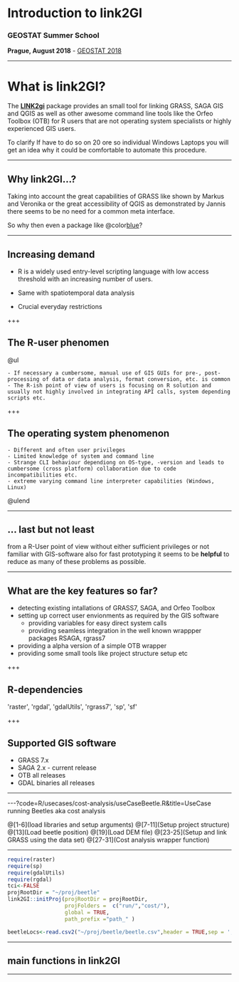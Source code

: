 # Introduction to link2GI

### GEOSTAT Summer School
**Prague, August 2018** - [GEOSTAT 2018](https://geostat-course.org/2018)

---

# What is link2GI?

The [**LINK2gi**](https://CRAN.R-project.org/package=link2GI) package provides an small tool for linking GRASS, SAGA GIS and QGIS as well as other awesome command line tools like the Orfeo Toolbox (OTB) for R users that are not operating system specialists or highly experienced GIS users. 

To clarify If have to do so on 20 ore so individual Windows Laptops you will get an idea why it could be comfortable to automate this procedure.


---
  
## Why link2GI...?

Taking into account the great capabilities of GRASS like shown by Markus and Veronika or the great accessibility of QGIS as demonstrated by Jannis there seems to be no need for a common meta interface. 

So why then even a package like @color[blue](**link2GI**)?

---

## Increasing demand

  - R is a widely used entry-level scripting language with low access threshold with an increasing number of users. 

  - Same with spatiotemporal data analysis 
  - Crucial everyday restrictions 

+++

## The R-user phenomen 
@ul
  

    - If necessary a cumbersome, manual use of GIS GUIs for pre-, post-processing of data or data analysis, format conversion, etc. is common 
    - The R-ish point of view of users is focusing on R solution and usually not highly involved in integrating API calls, system depending scripts etc. 

+++

## The operating system phenomenon
    - Different and often user privileges
    - Limited knowledge of system and command line
    - Strange CLI behaviour dependiong on OS-type, -version and leads to cumbersome (cross platform) collaboration due to code incompatibilities etc. 
    - extreme varying command line interpreter capabilities (Windows, Linux)

@ulend

--- 
## ... last but not least

from a R-User point of view without either sufficient privileges or not familiar with GIS-software also for fast prototyping it seems to be **helpful** to reduce as many of these problems as possible.

  

---
## What are the key features so far?

  - detecting existing intallations of GRASS7, SAGA, and Orfeo Toolbox
  - setting up correct user envionments as required by the GIS software
    - providing variables for easy direct system calls
    - providing seamless integration in the well known wrappper packages RSAGA, rgrass7 
  - providing a alpha version of a simple OTB wrapper 
  - providing some small tools like project structure setup etc

+++

## R-dependencies
'raster', 'rgdal', 'gdalUtils', 'rgrass7', 'sp', 'sf'

+++
##  Supported GIS software 

  - GRASS 7.x
  - SAGA 2.x - current release
  - OTB all releases
  - GDAL binaries all releases

---
  
  


---?code=R/usecases/cost-analysis/useCaseBeetle.R&title=UseCase running Beetles aka cost analysis



@[1-6](load libraries and setup arguments)
@[7-11](Setup project structure)
@[13](Load beetle position)
@[19](Load DEM file)
@[23-25](Setup and link GRASS using the data set)
@[27-31](Cost analysis wrapper function)

---
  
```R
require(raster)
require(sp)
require(gdalUtils)
require(rgdal)
tci<-FALSE
projRootDir = "~/proj/beetle"
link2GI::initProj(projRootDir = projRootDir, 
                  projFolders =  c("run/","cost/"),
                  global = TRUE,
                  path_prefix ="path_" )

beetleLocs<-read.csv2("~/proj/beetle/beetle.csv",header = TRUE,sep = ',',dec = '.',stringsAsFactors=FALSE)

```
---

  ## main functions in link2GI
  
  
---
  
  

